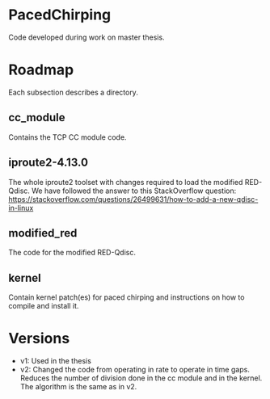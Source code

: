 # PacedChirping
Code developed during work on master thesis.

# Roadmap
Each subsection describes a directory.

## cc_module
Contains the TCP CC module code.

## iproute2-4.13.0
The whole iproute2 toolset with changes required to load the modified RED-Qdisc.
We have followed the answer to this StackOverflow question: https://stackoverflow.com/questions/26499631/how-to-add-a-new-qdisc-in-linux

## modified_red
The code for the modified RED-Qdisc.

## kernel
Contain kernel patch(es) for paced chirping and instructions on how to
compile and install it.

# Versions
- v1: Used in the thesis
- v2: Changed the code from operating in rate to operate in time gaps. Reduces the number of division done in the cc module and in the kernel. The algorithm is the same as in v2.
